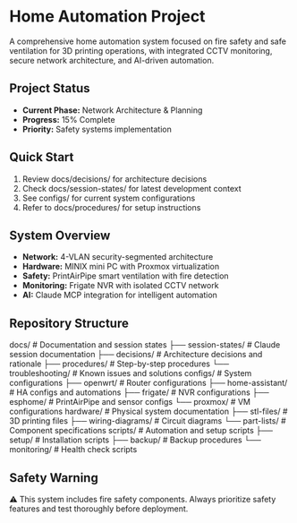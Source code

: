 ﻿# Home Automation Project

A comprehensive home automation system focused on fire safety and safe ventilation for 3D printing operations, with integrated CCTV monitoring, secure network architecture, and AI-driven automation.

## Project Status
- **Current Phase:** Network Architecture & Planning
- **Progress:** 15% Complete
- **Priority:** Safety systems implementation

## Quick Start
1. Review docs/decisions/ for architecture decisions
2. Check docs/session-states/ for latest development context  
3. See configs/ for current system configurations
4. Refer to docs/procedures/ for setup instructions

## System Overview
- **Network:** 4-VLAN security-segmented architecture
- **Hardware:** MINIX mini PC with Proxmox virtualization
- **Safety:** PrintAirPipe smart ventilation with fire detection
- **Monitoring:** Frigate NVR with isolated CCTV network
- **AI:** Claude MCP integration for intelligent automation

## Repository Structure
docs/                    # Documentation and session states
├── session-states/      # Claude session documentation
├── decisions/           # Architecture decisions and rationale
├── procedures/          # Step-by-step procedures
└── troubleshooting/     # Known issues and solutions
configs/                 # System configurations
├── openwrt/            # Router configurations
├── home-assistant/      # HA configs and automations
├── frigate/            # NVR configurations
├── esphome/            # PrintAirPipe and sensor configs
└── proxmox/            # VM configurations
hardware/               # Physical system documentation
├── stl-files/          # 3D printing files
├── wiring-diagrams/    # Circuit diagrams
└── part-lists/         # Component specifications
scripts/                # Automation and setup scripts
├── setup/              # Installation scripts
├── backup/             # Backup procedures
└── monitoring/         # Health check scripts

## Safety Warning
⚠️ This system includes fire safety components. Always prioritize safety features and test thoroughly before deployment.

